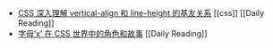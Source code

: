 - [CSS 深入理解 vertical-align 和 line-height 的基友关系](https://www.zhangxinxu.com/wordpress/2015/08/css-deep-understand-vertical-align-and-line-height/) [[css]] [[Daily Reading]]
- [字母’x’ 在 CSS 世界中的角色和故事](https://www.zhangxinxu.com/wordpress/2015/06/about-letter-x-of-css/) [[Daily Reading]]